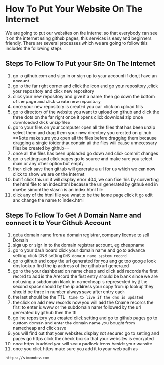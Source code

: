 
# How To Put Your Website On The Internet

We are going to put our websites on the internet so that everybody can see it on the internet using github pages, this services is easy and beginners friendly. There are several processes which we are going to follow this includes the following steps

## Steps To Follow To Put your Site On The Internet

1. go to github.com and sign in or sign up to your account if don,t have an account
2. go to the far right corner and click the icon and go your repository ,click your repository and click new repository
3. click your new repository and give it a name, then go down the bottom of the page and click create new repository
4. once your new repository is created you can click on upload fills
5. go to directory of the website you want to upload on github and click the three dots on the far right once it opens click download zip once downloaded click unzip files
6. go to your files on your computer open all the files that has been unzip select them and drag them your new directory you created on github ==Note make sure you open all the files before dragging them because dragging a single folder that contain all the files will cause unnecessary files be created by github==
7. once all the files has been uploaded go down and click commit changes
8. go to settings and click pages go to source and make sure you select main or any other option but empty
9. then click save then github will generate a url for us which we can now click to show we are on the internet
10. but if click this url it will display error 404, we can fixe this by converting the html file to an index.html because the url generated by github end in maybe simon\ the slasnh is an index.html file
11. click any of the html file you wnat to be the home page click it go edit and change the name to index.html

## Steps To Follow To Get A Domain Name and connect it to Your Github Account

1. get a domain name from a domain registrar, company license to sell Domain
2. sign up or sign in to the domain registrar account, eg cheapname
3. go to your dash board click your domain name and go to advance setting click DNS setting
  `DNS domain name system record`
4. go to github and copy the url generated for you ang go too google look dns lookup find the ip address of the github url generated
5. go to the your dashboard on name cheap and click add records the first record to add is the Arecord
the first entry should be blank since we are not using a subdomain blank in namecheap is represented by 
  `@`
the second space should by the ip address your copy from ip lookup they should be three in number always save after entry each
6. the last should be the TTL ` time to live if the dns is updated`
7. the click on add new records now you will add the Cname records the first to enter is www or the subdomain name followed by the url generated by github then the ttl
8. go the repository you created click setting and go to github pages go to custom domain and enter the domain name you bought from namecheap and click save
9. you will find out that your websites display not secured go to setting and pages go https click the check box so that your websites is encrypted
10. once https is added you will see a padlock icons beside your website
11. once you click https make sure you add it to your web path as 

 `https://simondev.com`

